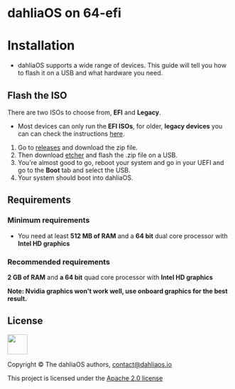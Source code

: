 # dahliaOS on 64-efi

# Installation 

- dahliaOS supports a wide range of devices. This guide will tell you how to flash it on a USB and what hardware you need.

## Flash the ISO

There are two ISOs to choose from, **EFI** and **Legacy**.

- Most devices can only run the **EFI ISOs**, for older, **legacy devices** you can can check the instructions [here](x86_64-legacy.md).

1. Go to [releases](https://github.com/dahliaos/releases/releases/download/201215-x86_64/dahliaOS-201215-efi.zip) and download the zip file.
2. Then download [etcher](https://www.balena.io/etcher/) and flash the .zip file on a USB.
3. You're almost good to go, reboot your system and go in your UEFI and go to the **Boot** tab and select the USB.
4. Your system should boot into dahliaOS.

## Requirements

### Minimum requirements

- You need at least **512 MB of RAM** and a **64 bit** dual core processor with **Intel HD graphics**

### Recommended requirements

**2 GB of RAM** and **a 64 bit** quad core processor with **Intel HD graphics**

**Note: Nvidia graphics won't work well, use onboard graphics for the best result.**

## License

<div align=left>
<img width="45" src="../../../img/dahliaOS%20%logo%20%with%20%text%20%(drop%20%shadow).png"/>
</div>

Copyright © The dahliaOS authors, contact@dahliaos.io

This project is licensed under the [Apache 2.0 license](../LICENSE)
